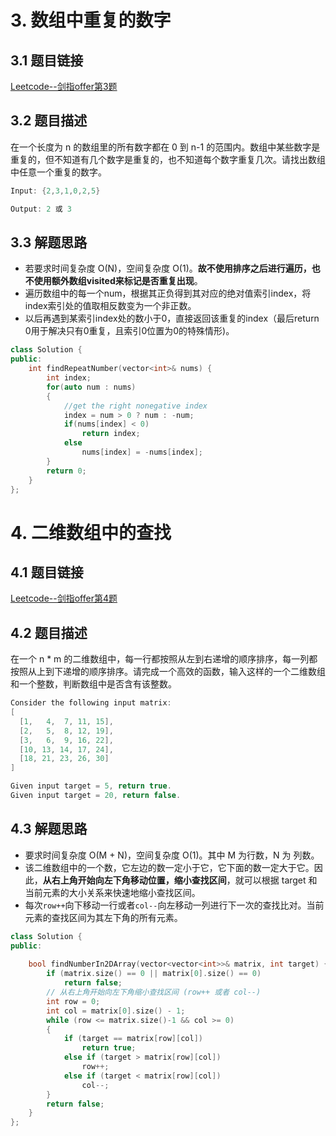 # 3. 数组中重复的数字

##  3.1 题目链接

[Leetcode--剑指offer第3题](https://leetcode-cn.com/problems/shu-zu-zhong-zhong-fu-de-shu-zi-lcof)

## 3.2 题目描述

在一个长度为 n 的数组里的所有数字都在 0 到 n-1 的范围内。数组中某些数字是重复的，但不知道有几个数字是重复的，也不知道每个数字重复几次。请找出数组中任意一个重复的数字。
```c++
Input: {2,3,1,0,2,5}

Output: 2 或 3
```

## 3.3 解题思路
+ 若要求时间复杂度 O(N)，空间复杂度 O(1)。**故不使用排序之后进行遍历，也不使用额外数组visited来标记是否重复出现**。
+ 遍历数组中的每一个num，根据其正负得到其对应的绝对值索引index，将index索引处的值取相反数变为一个非正数。
+ 以后再遇到某索引index处的数小于0，直接返回该重复的index（最后return 0用于解决只有0重复，且索引0位置为0的特殊情形)。
```c++
class Solution {
public:
    int findRepeatNumber(vector<int>& nums) {
        int index;
        for(auto num : nums)
        {
            //get the right nonegative index
            index = num > 0 ? num : -num;
            if(nums[index] < 0)
                return index;
            else
                nums[index] = -nums[index];
        }
        return 0;
    }
};
```



# 4. 二维数组中的查找

##  4.1 题目链接

[Leetcode--剑指offer第4题](https://leetcode-cn.com/problems/er-wei-shu-zu-zhong-de-cha-zhao-lcof/)

## 4.2 题目描述

在一个 n * m 的二维数组中，每一行都按照从左到右递增的顺序排序，每一列都按照从上到下递增的顺序排序。请完成一个高效的函数，输入这样的一个二维数组和一个整数，判断数组中是否含有该整数。

```c++
Consider the following input matrix:
[
  [1,   4,  7, 11, 15],
  [2,   5,  8, 12, 19],
  [3,   6,  9, 16, 22],
  [10, 13, 14, 17, 24],
  [18, 21, 23, 26, 30]
]

Given input target = 5, return true.
Given input target = 20, return false.
```

## 4.3 解题思路

+ 要求时间复杂度 O(M + N)，空间复杂度 O(1)。其中 M 为行数，N 为 列数。
+ 该二维数组中的一个数，它左边的数一定小于它，它下面的数一定大于它。因此，**从右上角开始向左下角移动位置，缩小查找区间**，就可以根据 target 和当前元素的大小关系来快速地缩小查找区间。
+ 每次`row++`向下移动一行或者`col--`向左移动一列进行下一次的查找比对。当前元素的查找区间为其左下角的所有元素。
```c++
class Solution {
public:
    
    bool findNumberIn2DArray(vector<vector<int>>& matrix, int target) {
        if (matrix.size() == 0 || matrix[0].size() == 0)
            return false;
        // 从右上角开始向左下角缩小查找区间 (row++ 或者 col--)
        int row = 0;
        int col = matrix[0].size() - 1; 
        while (row <= matrix.size()-1 && col >= 0) 
        {
            if (target == matrix[row][col])
                return true;
            else if (target > matrix[row][col])
                row++;
            else if (target < matrix[row][col])
                col--;
        }
        return false;
    }
};
```